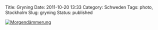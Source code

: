 Title: Gryning
Date: 2011-10-20 13:33
Category: Schweden
Tags: photo, Stockholm
Slug: gryning
Status: published

[![Morgendämmerung](/pic/morgonsoledsv_s.jpg "Morgendämmerung")](/pic/morgonsoledsv_l.jpg)

